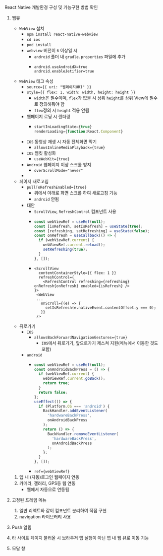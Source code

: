 React Native 개발환경 구성 및 기능구현 방법 확인

1. 웹뷰

   - `WebView` 설치
     - `npm install react-native-webview`
     - `cd ios`
     - `pod install`
     - `webview` 버전이 `6` 이상일 시
       - `android` 폴더 내 `gradle.properties` 파일에 추가
       - ```properties
         android.useAndroidX=true
         android.enableJetifier=true
         ```
   - `WebView` 태그 속성
     - `source={{ uri: "웹페이지URI" }}`
     - `style={{ flex: 1, width: width, height: height }}`
       - `width`은 필수이며, `flex`가 없을 시 상위 `height`를 상위 View에 필수로 정의해줘야 함
       - `flex`정의 시 `height` 적용 안됨
     - 웹페이지 로딩 시 렌더링
       - ```javascript
         startInLoadingState={true}
         renderLoading={function:React.Component}
         ```
     - `IOS` 동영상 재생 시 자동 전체화면 막기
       - `allowsInlineMediaPlayback={true}`
     - `IOS` 웹킷 활성화
       - `useWebKit={true}`
     - `Android` 웹페이지 이상 스크롤 방지
       - `overScrollMode="never"`
     -
   - 페이지 새로고침
     - `pullToRefreshEnabled={true}`
       - 위에서 아래로 화면 스크롤 하여 새로고침 기능
       - `android` 안됨
     - 대안
       - `ScrollView`, `RefreshControl` 컴포넌트 사용
       - ```typescript
         const webViewRef = useRef(null);
         const [isRefresh, setIsRefresh] = useState(true);
         const [refreshing, setRefreshing] = useState(false);
         const onRefresh = useCallback(() => {
           if (webViewRef.current) {
             webViewRef.current.reload();
             setRefreshing(true);
           }
         }, []);
         ```
       - ```TSX
         <ScrollView
           contentContainerStyle={{ flex: 1 }}
           refreshControl={
             <RefreshControl refreshing={refreshing} onRefresh{onRefresh} enabled={isRefresh} />
         }>
          <WebView
          ...
            onScroll={(e) => {
              setIsRefresh(e.nativeEvent.contentOffset.y === 0);
            }}
          />
         ```
   - 뒤로가기
     - `IOS`
       - `allowsBackForwardNavigationGestures={true}`
         - `IOS`에서 뒤로가기, 앞으로가기 제스쳐 지원(메뉴에서 이동한 것도 포함)
     - `android`
       - ```javascript
         const webViewRef = useRef(null);
         const onAndroidBackPress = () => {
           if (webViewRef.current) {
             webViewRef.current.goBack();
             return true;
           }
           return false;
         };
         useEffect(() => {
           if (Platform.OS === 'android') {
             BackHandler.addEventListener(
               'hardwareBackPress',
               onAndroidBackPress
             );
             return () => {
               BackHandler.removeEventListener(
                 'hardwareBackPress',
                 onAndroidBackPress
               );
             };
           }
         }, []);
         ```
       - `ref={webViewRef}`

   1. 앱 내 (자동)로그인 웹페이지 연동
   2. 카메라, 갤러리, GPS등 웹 연동
      - 웹에서 자동으로 연동됨

2. 고정된 프레임 메뉴
   1. 일반 리액트와 같이 컴포넌트 분리하여 직접 구현
   2. navigation 라이브러리 사용
3. Push 알림
4. 타 사이트 페이지 불러올 시 브라우저 앱 실행이 아닌 앱 내 웹 뷰로 이동 기능
5. 모달 창
